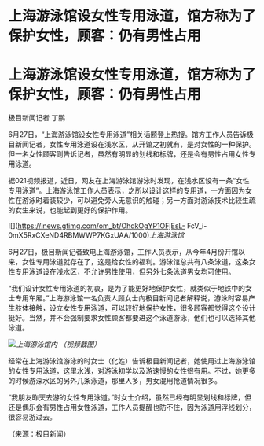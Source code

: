 # 上海游泳馆设女性专用泳道，馆方称为了保护女性，顾客：仍有男性占用

# 上海游泳馆设女性专用泳道，馆方称为了保护女性，顾客：仍有男性占用

极目新闻记者 丁鹏

6月27日，“上海游泳馆设女性专用泳道”相关话题登上热搜。馆方工作人员告诉极目新闻记者，女性专用泳道设在浅水区，从开馆之初就有，是对女性的一种保护。但一名女性顾客则告诉记者，虽然有明显的划线和标牌，还是会有男性占用女性专用泳道。

据021视频报道，近日，网友在上海游泳馆游泳时发现，在浅水区设有一条“女性专用泳道”。上海游泳馆工作人员表示，之所以设计这样的专用道，一方面因为女性在游泳时着装较少，可以避免旁人无意识的触碰；另一方面对游泳技术比较生疏的女生来说，也能起到更好的保护作用。

![](https://inews.gtimg.com/om_bt/OhdkOgYP1OFjEsL-
FcV_i-0mX5RxCXeND4RBMWWP7KGxUAA/1000)_上海游泳馆_

6月27日，极目新闻记者致电上海游泳馆，工作人员表示，从今年4月份开馆以来，女性专用泳道就存在了，这是给女性的福利。游泳馆总共有八条泳道，这条女性专用泳道设在浅水区，不允许男性使用，但另外七条泳道男女均可使用。

“我们设计女性专用泳道的初衷，是为了能更好地保护女性，就类似于地铁中的女士专用车厢。”上海游泳馆一名负责人顾女士向极目新闻记者解释说，游泳时容易产生肢体接触，设立女性专用泳道，可以较好地保护女性，很多顾客都觉得这个设计挺好。当然，并不会强制要求女性顾客都要进这个泳道游泳，他们也可以选择其他泳道。

![](https://inews.gtimg.com/om_bt/OLSd3XyZ8KNXrtus990Q47Zqnw29Ak9uBKjt_BF_WLCyQAA/1000)_上海游泳馆内
（视频截图）_

经常在上海游泳馆游泳的时女士（化姓）告诉极目新闻记者，她使用过上海游泳馆的女性专用泳道，这里水浅，对游泳初学以及游速慢的女性很有用。不过，她更多的时候游深水区的另外几条泳道，那里人多，男女混用抢道情况很多。

“我朋友昨天去游的女性专用泳道。”时女士介绍，虽然已经有明显划线和标牌，但还是偶乐会有男性占用女性泳道，工作人员提醒也防不住，因为泳道用浮线划分，很容易游过去。

（来源：极目新闻）

